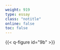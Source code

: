 ```yaml
---
weight: 919
type: essay
class: "notitle"
online: false
toc: false
---
```


{{< q-figure id="9b" >}}
